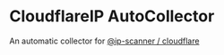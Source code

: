 # CloudflareIP AutoCollector

An automatic collector for [@ip-scanner / cloudflare](https://github.com/ip-scanner/cloudflare)
